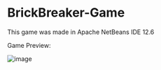 # BrickBreaker-Game

This game was made in Apache NetBeans IDE 12.6

Game Preview:

![image](https://user-images.githubusercontent.com/92085719/152570076-659f87ae-1db1-4e39-9200-e1e18e56e753.png)
